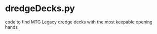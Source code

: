 dredgeDecks.py
==============

code to find MTG Legacy dredge decks with the most keepable opening hands
